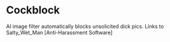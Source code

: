 # Cockblock
AI image filter automatically blocks unsolicited dick pics. Links to Salty_Wet_Man [Anti-Harassment Software]
